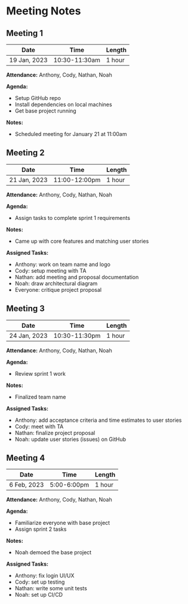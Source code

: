 # Meeting Notes

## Meeting 1

| Date| Time | Length
| --- | --- | --- |
| 19 Jan, 2023 | 10:30-11:30am | 1 hour |

**Attendance:** Anthony, Cody, Nathan, Noah

**Agenda:**
- Setup GitHub repo
- Install dependencies on local machines
- Get base project running

**Notes:**
- Scheduled meeting for January 21 at 11:00am

## Meeting 2

| Date| Time | Length
| --- | --- | --- |
| 21 Jan, 2023 | 11:00-12:00pm | 1 hour |

**Attendance:** Anthony, Cody, Nathan, Noah

**Agenda:**
- Assign tasks to complete sprint 1 requirements

**Notes:**
- Came up with core features and matching user stories

**Assigned Tasks:**
- Anthony: work on team name and logo
- Cody: setup meeting with TA
- Nathan: add meeting and proposal documentation
- Noah: draw architectural diagram
- Everyone: critique project proposal

## Meeting 3

| Date| Time | Length
| --- | --- | --- |
| 24 Jan, 2023 | 10:30-11:30pm | 1 hour |

**Attendance:** Anthony, Cody, Nathan, Noah

**Agenda:**
- Review sprint 1 work

**Notes:**
- Finalized team name

**Assigned Tasks:**
- Anthony: add acceptance criteria and time estimates to user stories
- Cody: meet with TA
- Nathan: finalize project proposal
- Noah: update user stories (issues) on GitHub

## Meeting 4

| Date| Time | Length
| --- | --- | --- |
| 6 Feb, 2023 | 5:00-6:00pm | 1 hour |

**Attendance:** Anthony, Cody, Nathan, Noah

**Agenda:**
- Familiarize everyone with base project 
- Assign sprint 2 tasks

**Notes:**
- Noah demoed the base project

**Assigned Tasks:**
- Anthony: fix login UI/UX
- Cody: set up testing
- Nathan: write some unit tests
- Noah: set up CI/CD
